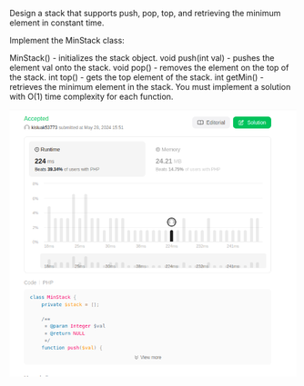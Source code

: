 Design a stack that supports push, pop, top, and retrieving the minimum element in constant time.

Implement the MinStack class:

MinStack() - initializes the stack object.
void push(int val) - pushes the element val onto the stack.
void pop() - removes the element on the top of the stack.
int top() - gets the top element of the stack.
int getMin() - retrieves the minimum element in the stack.
You must implement a solution with O(1) time complexity for each function.

![alt text](image.png)
